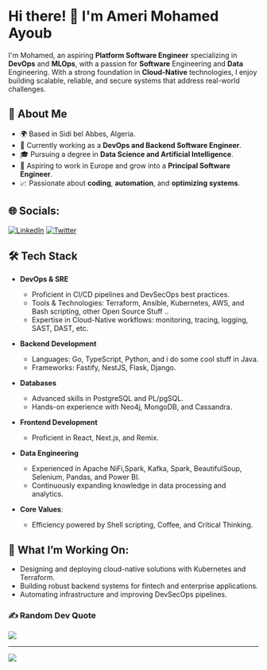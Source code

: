 # Hi there! 👋 I'm Ameri Mohamed Ayoub

I'm Mohamed, an aspiring **Platform Software Engineer** specializing in **DevOps** and **MLOps**, with a passion for **Software** Engineering and **Data** Engineering. With a strong foundation in **Cloud-Native** technologies, I enjoy building scalable, reliable, and secure systems that address real-world challenges.

## 💼 About Me
  - 🌍 Based in Sidi bel Abbes, Algeria.
  - 🏢 Currently working as a **DevOps and Backend Software Engineer**.
  - 🎓 Pursuing a degree in **Data Science and Artificial Intelligence**.
  - 🚀 Aspiring to work in Europe and grow into a **Principal Software Engineer**.
  - 📈 Passionate about **coding**, **automation**, and **optimizing systems**.

## 🌐 Socials:
[![LinkedIn](https://img.shields.io/badge/LinkedIn-%230077B5.svg?logo=linkedin&logoColor=white)](https://linkedin.com/in/ameri-mohamed-ayoub-68935a221) [![Twitter](https://img.shields.io/badge/Twitter-%231DA1F2.svg?logo=Twitter&logoColor=white)](https://twitter.com/AmeriAyb)

## 🛠️ Tech Stack
- **DevOps & SRE**
    - Proficient in CI/CD pipelines and DevSecOps best practices.
    - Tools & Technologies: Terraform, Ansible, Kubernetes, AWS, and Bash scripting, other Open Source Stuff ..
    - Expertise in Cloud-Native workflows: monitoring, tracing, logging, SAST, DAST, etc.

- **Backend Development**
    - Languages: Go, TypeScript, Python, and i do some cool stuff in  Java.
    - Frameworks: Fastify, NestJS, Flask, Django.

- **Databases**
    - Advanced skills in PostgreSQL and PL/pgSQL.
    - Hands-on experience with Neo4j, MongoDB, and Cassandra.

- **Frontend Development**
    - Proficient in React, Next.js, and Remix.
  
- **Data Engineering**
    - Experienced in Apache NiFi,Spark, Kafka, Spark, BeautifulSoup, Selenium, Pandas, and Power BI.
    - Continuously expanding knowledge in data processing and analytics.

- **Core Values**: 
    - Efficiency powered by Shell scripting, Coffee, and Critical Thinking.

## 🌱 What I’m Working On: 
- Designing and deploying cloud-native solutions with Kubernetes and Terraform.
- Building robust backend systems for fintech and enterprise applications.
- Automating infrastructure and improving DevSecOps pipelines.
 


### ✍️ Random Dev Quote
![](https://quotes-github-readme.vercel.app/api?type=horizontal&theme=radical)

---
[![](https://visitcount.itsvg.in/api?id=MuhamedAyoub&icon=8&color=0)](https://visitcount.itsvg.in)

<!-- Proudly created with GPRM ( https://gprm.itsvg.in ) -->
